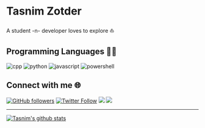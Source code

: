 # Tasnim Zotder

A student -n- developer loves to explore ⛵

## Programming Languages 👨‍💻

<img src="https://img.shields.io/badge/C++-3.5/5-blue?style=for-the-badge&logo=c%2B%2B" alt="cpp">

<img src="https://img.shields.io/badge/Python-3/5-blue?style=for-the-badge&logo=python" alt="python">

<img src="https://img.shields.io/badge/JavaScript-3/5-blue?style=for-the-badge&logo=javascript" alt="javascript">

<img src="https://img.shields.io/badge/PowerShell-2/5-blue?style=for-the-badge&logo=powershell" alt="powershell">

## Connect with me 🌐

<a href="https://github.com/tasnimzotder"
        ><img
          alt="GitHub followers"
          src="https://img.shields.io/github/followers/tasnimzotder?label=GitHub&logo=Github&style=for-the-badge"
      /></a>
<a href="https://twitter.com/tasnimzotder"
        ><img
          alt="Twitter Follow"
          src="https://img.shields.io/twitter/follow/tasnimzotder?color=blue&label=Twitter&logo=Twitter&style=for-the-badge"
      /></a>
<a href="https://www.linkedin.com/in/tasnimzotder/"
        ><img
          src="https://img.shields.io/badge/LinkedIn-_-blue?style=for-the-badge&logo=linkedin"
      /></a>
<a href="https://www.youtube.com/channel/UCInpi_5VQfHYDHWxreTgwRw"
        ><img
          src="https://img.shields.io/badge/YouTube-_-blue?style=for-the-badge&logo=youtube"
      /></a>

---

[![Tasnim's github stats](https://github-readme-stats.vercel.app/api?username=tasnimzotder&show_icons=true)](https://github.com/anuraghazra/github-readme-stats)

<!--
**tasnimzotder/tasnimzotder** is a ✨ _special_ ✨ repository because its `README.md` (this file) appears on your GitHub profile.

Here are some ideas to get you started:

- 🔭 I’m currently working on ...
- 🌱 I’m currently learning ...
- 👯 I’m looking to collaborate on ...
- 🤔 I’m looking for help with ...
- 💬 Ask me about ...
- 📫 How to reach me: ...
- 😄 Pronouns: ...
- ⚡ Fun fact: ...
-->
